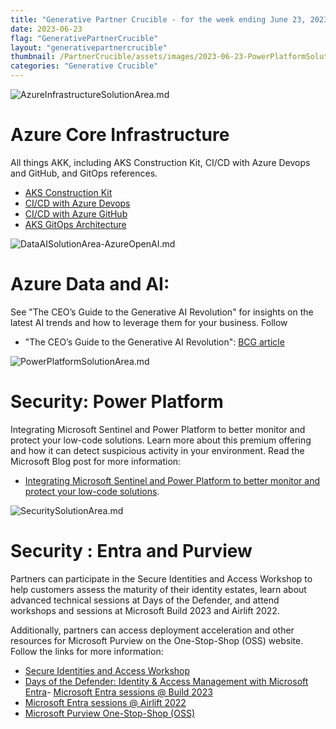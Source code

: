 ```yaml
---
title: "Generative Partner Crucible - for the week ending June 23, 2023"
date: 2023-06-23
flag: "GenerativePartnerCrucible"
layout: "generativepartnercrucible"
thumbnail: /PartnerCrucible/assets/images/2023-06-23-PowerPlatformSolutionArea.md-image.png
categories: "Generative Crucible"
---
```


![ AzureInfrastructureSolutionArea.md ]( /PartnerCrucible/assets/images/2023-06-23-AzureInfrastructureSolutionArea.md-image.png )

# Azure Core Infrastructure

All things AKK, including AKS Construction Kit, CI/CD with Azure Devops and GitHub, and GitOps references.
- [AKS Construction Kit](https://github.com/Azure/AKS-Construction)
- [CI/CD with Azure Devops ](https://learn.microsoft.com/en-us/azure/architecture/guide/aks/aks-cicd-azure-pipelines)
- [CI/CD with Azure GitHub](https://learn.microsoft.com/en-us/azure/architecture/guide/aks/aks-cicd-github-actions-and-gitops)
- [AKS GitOps Architecture](https://learn.microsoft.com/en-us/azure/architecture/example-scenario/gitops-aks/gitops-blueprint-aks)

![ DataAISolutionArea-AzureOpenAI.md ]( /PartnerCrucible/assets/images/2023-06-23-DataAISolutionArea-AzureOpenAI.md-image.png)
# Azure Data and AI:

See "The CEO’s Guide to the Generative AI Revolution" for insights on the latest AI trends and how to leverage them for your business. Follow
- "The CEO’s Guide to the Generative AI Revolution": [BCG article](https://www.bcg.com/publications/2023/ceo-guide-to-ai-revolution)


![ PowerPlatformSolutionArea.md ]( /PartnerCrucible/assets/images/2023-06-23-PowerPlatformSolutionArea.md-image.png )
# Security: Power Platform

Integrating Microsoft Sentinel and Power Platform to better monitor and protect your low-code solutions. Learn more about this premium offering and how it can detect suspicious activity in your environment. Read the Microsoft Blog post for more information:
- [Integrating Microsoft Sentinel and Power Platform to better monitor and protect your low-code solutions](https://powerapps.microsoft.com/en-us/blog/integrating-microsoft-sentinel-and-power-platform-to-better-monitor-and-protect-your-low-code-solutions/).


![ SecuritySolutionArea.md ]( /PartnerCrucible/assets/images/2023-06-23-SecuritySolutionArea.md-image.png )
# Security : Entra and Purview

 Partners can participate in the Secure Identities and Access Workshop to help customers assess the maturity of their identity estates, learn about advanced technical sessions at Days of the Defender, and attend workshops and sessions at Microsoft Build 2023 and Airlift 2022.

 Additionally, partners can access deployment acceleration and other resources for Microsoft Purview on the One-Stop-Shop (OSS) website. Follow the links for more information:
- [Secure Identities and Access Workshop](https://partner.microsoft.com/en-CA/partnership/partner-incentives/build-intent-workshops-usage-secure-identities-and-access)
- [Days of the Defender: Identity & Access Management with Microsoft Entra](https://vshow.on24.com/vshow/Security_Depth/registration/22542)- [Microsoft Entra sessions @ Build 2023](https://build.microsoft.com/en-US/sessions?search=entra&sortBy=relevance)
- [Microsoft Entra sessions @ Airlift 2022](https://airlift.microsoft.com/sessionscheduler?p1=eyJzcGVha2VyIjpbXSwidGltZXNsb3QiOltdLCJkYXkiOltdLCJyb29tIjpbXSwibG9jYXRpb24iOltdLCJkaWdpdGFsIjpbXSwibWVkaWEiOiIiLCJkaXNwbGF5bW9kZSI6Imxpc3QiLCJncm91cGJ5IjoiIiwiaW5wZXJzb24iOmZhbHNlLCJzY2hlZHVsZWQiOmZhbHNlLCJvbmRlbWFuZCI6ZmFsc2UsInVwY29taW5nIjpmYWxzZSwiaGFzc2xpZGVzIjpmYWxzZSwic3RhcnQiOiIiLCJmaW5pc2giOiIiLCJwYWdlbnVtYmVyIjoxLCJjYXRlZ29yaWVzIjp7fSwia2V5d29yZCI6Im1pY3Jvc29mdCBlbnRyYSJ9)
- [Microsoft Purview One-Stop-Shop (OSS)](https://microsoft.github.io/ComplianceCxE/)


